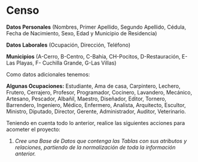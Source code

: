 # Censo

**Datos Personales** (Nombres, Primer Apellido, Segundo Apellido, Cédula, Fecha de Nacimiento, Sexo, Edad y Municipio de Residencia)

**Datos Laborales** (Ocupación, Dirección, Teléfono)

**Municipios** (A-Cerro, B-Centro, C-Bahía, CH-Pocitos, D-Restauración, E-Las Playas, F- Cuchilla Grande, G-Las Villas)

Como datos adicionales tenemos:

**Algunas Ocupaciones:**
Estudiante, Ama de casa, Carpintero, Lechero, Frutero, Cerrajero, Profesor, Programador, Cocinero, Lavandero, Mecánico, Artesano, Pescador, Albañil, Maestro, Diseñador, Editor, Tornero, Barrendero, Ingeniero, Médico, Enfermero, Analista, Arquitecto, Escultor, Ministro, Diputado, Director, Gerente, Administrador, Auditor, Veterinario.

Teniendo en cuenta todo lo anterior, realice las siguientes acciones para acometer el proyecto:

1. *Cree una Base de Datos que contenga las Tablas con sus atributos y relaciones, partiendo de la normalización de toda la información anterior.*
